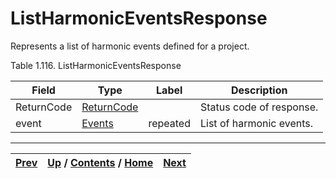 # ListHarmonicEventsResponse

Represents a list of harmonic events defined for a project.

Table 1.116. ListHarmonicEventsResponse

Field| Type| Label| Description  
---|---|---|---  
ReturnCode| [ReturnCode](ch01s04s04.md "Return Code")|  | Status code of response.  
event| [Events](ch01s06s12.md "Events")| repeated| List of harmonic events.  
  
  

* * *

[Prev](ch01s06s16.md) | [Up](ch01s06s16.md) / [Contents](index.md) / [Home](../../index.htm)|  [Next](ch01s06s16s03.md)  
---|---|---

